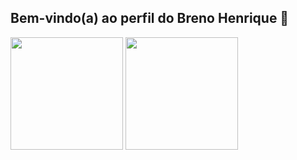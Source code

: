 ## Bem-vindo(a) ao perfil do Breno Henrique 👋

<div>
  <img height="180em" src="https://github-readme-stats.vercel.app/api?username=Breno-Matos&show_icons=true&theme=tokyonight&include_all_commits=true&count_privare=true"/>
  <img height="180em" src="https://github-readme-stats.vercel.app/api/top-langs/?username=Breno-Matos&layout=compact&theme=tokyonight">
</div>
